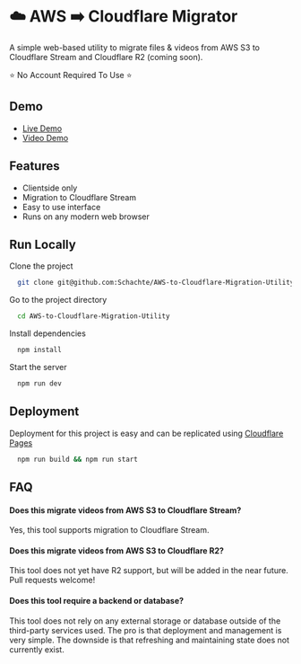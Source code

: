 
# ☁️ AWS ➡️ Cloudflare Migrator

A simple web-based utility to migrate files & videos from AWS S3 to Cloudflare Stream and Cloudflare R2 (coming soon).

⭐ No Account Required To Use ⭐

## Demo

- [Live Demo](https://aws-to-cloudflare-migration-utility.pages.dev/)
- [Video Demo](https://customer-9cbb9x7nxdw5hb57.cloudflarestream.com/80ab14f16cf4a954433ea2c5a6bb4a0c/watch)


## Features

- Clientside only
- Migration to Cloudflare Stream
- Easy to use interface
- Runs on any modern web browser


## Run Locally

Clone the project

```bash
  git clone git@github.com:Schachte/AWS-to-Cloudflare-Migration-Utility.git
```

Go to the project directory

```bash
  cd AWS-to-Cloudflare-Migration-Utility
```

Install dependencies

```bash
  npm install
```

Start the server

```bash
  npm run dev
```


## Deployment

Deployment for this project is easy and can be replicated using [Cloudflare Pages](https://pages.cloudflare.com/)

```bash
  npm run build && npm run start
```


## FAQ

#### Does this migrate videos from AWS S3 to Cloudflare Stream?

Yes, this tool supports migration to Cloudflare Stream.

#### Does this migrate videos from AWS S3 to Cloudflare R2?

This tool does not yet have R2 support, but will be added in the near future. Pull requests welcome!

#### Does this tool require a backend or database?

This tool does not rely on any external storage or database outside of the third-party services used. 
The pro is that deployment and management is very simple. The downside is that refreshing and maintaining state does not currently exist.